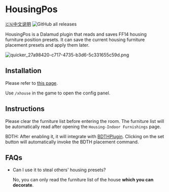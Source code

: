 # HousingPos
[🇨🇳中文说明](README_CN.md)
![GitHub all releases](https://img.shields.io/github/downloads/Bluefissure/HousingPos/total)

HousingPos is a Dalamud plugin that reads and saves FF14 housing furniture position presets. It can save the current housing furniture placement presets and apply them later.

![quicker_27a98420-c717-4735-b3d6-5c331655c59d.png](https://i.loli.net/2021/01/18/GS6HkexFmKjJn5v.png)

## Installation

Please refer to [this page](https://github.com/Bluefissure/DalamudPlugins/tree/Bluefissure).

Use `/xhouse` in the game to open the config panel.

## Instructions

Please clear the furniture list before entering the room. The furniture list will be automatically read after opening the `Housing-Indoor Furnishings` page.

BDTH: After enabling it, it will integrate with [BDTHPlugin](https://github.com/LeonBlade/BDTHPlugin). Clicking on the set button will automatically invoke the BDTH placement command.


## FAQs

- Can I use it to steal others' housing presets?

  No, you can only read the furniture list of the house **which  you can decorate**.
